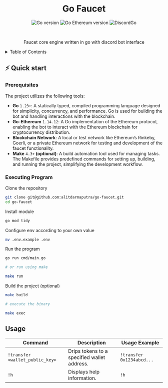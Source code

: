 <div align="center">

# Go Faucet

![Go version](https://img.shields.io/badge/Go-1.23%2B-00ADD8?style=for-the-badge&logo=go)
![Go Ethereum version](https://img.shields.io/badge/Go--Ethereum-1.14.12-363636?style=for-the-badge&logo=ethereum)
![DiscordGo](https://img.shields.io/badge/DiscordGo-0.23.0-7289DA?style=for-the-badge&logo=discord)

<br/>

Faucet core engine written in go with discord bot interface

</div>

<!-- TABLE OF CONTENTS -->
<details>
  <summary>Table of Contents</summary>
  <ol>
    <li><a href="#%EF%B8%8F-quick-start">⚡️ Quick Start</a>
    <li><a href="#prerequisites">Prerequisites</a></li>
    <li><a href="#executing-program">Executing Program</a></li>
    <li><a href="#usage">Usage</a></li>
  </ol>
</details>


## ⚡️ Quick start

### Prerequisites

The project utilizes the following tools:
- **Go** `1.23+`: A statically typed, compiled programming language designed for simplicity, concurrency, and performance. Go is used for building the bot and handling interactions with the blockchain.
- **Go-Ethereum** `1.14.12`: A Go implementation of the Ethereum protocol, enabling the bot to interact with the Ethereum blockchain for cryptocurrency distribution.
- **Blockchain Network**: A local or test network like Ethereum’s Rinkeby, Goerli, or a private Ethereum network for testing and development of the faucet functionality.
- **Make** `4.3+` **(optional)**: A build automation tool used for managing tasks. The Makefile provides predefined commands for setting up, building, and running the project, simplifying the development workflow.

### Executing Program

Clone the repository

```bash
git clone git@github.com:alitdarmaputra/go-faucet.git
cd go-faucet
```

Install module

```bash
go mod tidy
```

Configure env according to your own value

```bash
mv .env.example .env
```

Run the program

```bash
go run cmd/main.go

# or run using make

make run
```

Build the project (optional)

```bash
make build

# execute the binary

make exec
```

## Usage

| Command                 | Description                            | Usage Example                      |
|-------------------------|----------------------------------------|------------------------------------|
| `!transfer <wallet_public_key>` | Drips tokens to a specified wallet address. | `!transfer 0x1234abcd...`         |
| `!h`                    | Displays help information.            | `!h`                              |

